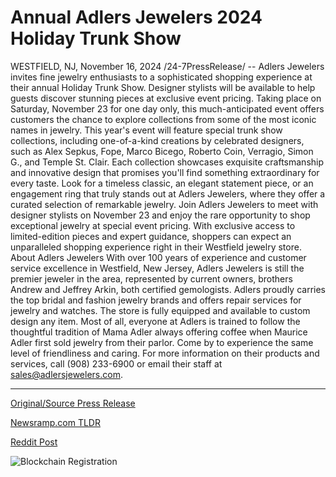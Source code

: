 # Annual Adlers Jewelers 2024 Holiday Trunk Show

WESTFIELD, NJ, November 16, 2024 /24-7PressRelease/ -- Adlers Jewelers invites fine jewelry enthusiasts to a sophisticated shopping experience at their annual Holiday Trunk Show. Designer stylists will be available to help guests discover stunning pieces at exclusive event pricing. Taking place on Saturday, November 23 for one day only, this much-anticipated event offers customers the chance to explore collections from some of the most iconic names in jewelry.  This year's event will feature special trunk show collections, including one-of-a-kind creations by celebrated designers, such as Alex Sepkus, Fope, Marco Bicego, Roberto Coin, Verragio, Simon G., and Temple St. Clair. Each collection showcases exquisite craftsmanship and innovative design that promises you'll find something extraordinary for every taste. Look for a timeless classic, an elegant statement piece, or an engagement ring that truly stands out at Adlers Jewelers, where they offer a curated selection of remarkable jewelry.  Join Adlers Jewelers to meet with designer stylists on November 23 and enjoy the rare opportunity to shop exceptional jewelry at special event pricing. With exclusive access to limited-edition pieces and expert guidance, shoppers can expect an unparalleled shopping experience right in their Westfield jewelry store.  About Adlers Jewelers  With over 100 years of experience and customer service excellence in Westfield, New Jersey, Adlers Jewelers is still the premier jeweler in the area, represented by current owners, brothers Andrew and Jeffrey Arkin, both certified gemologists. Adlers proudly carries the top bridal and fashion jewelry brands and offers repair services for jewelry and watches. The store is fully equipped and available to custom design any item. Most of all, everyone at Adlers is trained to follow the thoughtful tradition of Mama Adler always offering coffee when Maurice Adler first sold jewelry from their parlor. Come by to experience the same level of friendliness and caring. For more information on their products and services, call (908) 233-6900 or email their staff at sales@adlersjewelers.com. 

---

[Original/Source Press Release](https://www.24-7pressrelease.com/press-release/516285/annual-adlers-jewelers-2024-holiday-trunk-show)
                    

[Newsramp.com TLDR](https://newsramp.com/curated-news/adlers-jewelers-hosts-exclusive-holiday-trunk-show-with-designer-collections/75942b2c9365806cbe9d16a0a5e1371e) 

 



[Reddit Post](https://www.reddit.com/r/Business_NewsRamp/comments/1gu3bz8/adlers_jewelers_hosts_exclusive_holiday_trunk/) 



![Blockchain Registration](https://cdn.newsramp.app/24-7PressRelease/qrcode/2411/18/oxenXTIc.webp)